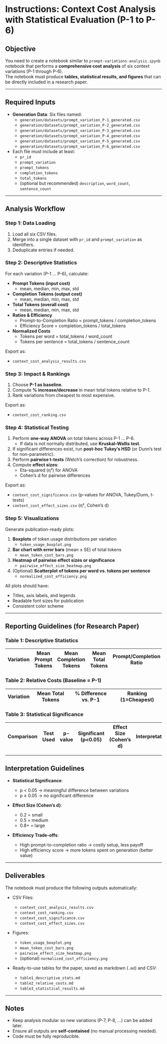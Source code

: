 # Instructions: Context Cost Analysis with Statistical Evaluation (P-1 to P-6)

## Objective

You need to create a notebook similar to `prompt-variations-analysis.ipynb` notebook that performs a **comprehensive cost analysis** of six context variations (P-1 through P-6).  
The notebook must produce **tables, statistical results, and figures** that can be directly included in a research paper.

---

## Required Inputs

- **Generation Data**: Six files named:
  - `generation/datasets/prompt_variation_P-1_generated.csv`
  - `generation/datasets/prompt_variation_P-2_generated.csv`
  - `generation/datasets/prompt_variation_P-3_generated.csv`
  - `generation/datasets/prompt_variation_P-4_generated.csv`
  - `generation/datasets/prompt_variation_P-5_generated.csv`
  - `generation/datasets/prompt_variation_P-6_generated.csv`
- Each file must include at least:
  - `pr_id`
  - `prompt_variation`
  - `prompt_tokens`
  - `completion_tokens`
  - `total_tokens`
  - (optional but recommended) `description`, `word_count`, `sentence_count`

---

## Analysis Workflow

### Step 1: Data Loading
1. Load all six CSV files.
2. Merge into a single dataset with `pr_id` and `prompt_variation` as identifiers.
3. Deduplicate entries if needed.

### Step 2: Descriptive Statistics
For each variation (P-1 … P-6), calculate:

- **Prompt Tokens (input cost)**  
  - mean, median, min, max, std
- **Completion Tokens (output cost)**  
  - mean, median, min, max, std
- **Total Tokens (overall cost)**  
  - mean, median, min, max, std
- **Ratios & Efficiency**  
  - Prompt-to-Completion Ratio = prompt_tokens / completion_tokens  
  - Efficiency Score = completion_tokens / total_tokens  
- **Normalized Costs**  
  - Tokens per word = total_tokens / word_count  
  - Tokens per sentence = total_tokens / sentence_count  

Export as:  
- `context_cost_analysis_results.csv`

### Step 3: Impact & Rankings
1. Choose **P-1 as baseline**.  
2. Compute **% increase/decrease** in mean total tokens relative to P-1.  
3. Rank variations from cheapest to most expensive.  

Export as:  
- `context_cost_ranking.csv`

### Step 4: Statistical Testing
1. Perform **one-way ANOVA** on total tokens across P-1 … P-6.  
   - If data is not normally distributed, use **Kruskal–Wallis test**.  
2. If significant differences exist, run **post-hoc Tukey’s HSD** (or Dunn’s test for non-parametric).  
3. Perform **pairwise t-tests** (Welch’s correction) for robustness.  
4. Compute **effect sizes**:  
   - Eta-squared (η²) for ANOVA  
   - Cohen’s d for pairwise differences  

Export as:  
- `context_cost_significance.csv` (p-values for ANOVA, Tukey/Dunn, t-tests)  
- `context_cost_effect_sizes.csv` (η², Cohen’s d)

### Step 5: Visualizations
Generate publication-ready plots:

1. **Boxplots** of token usage distributions per variation  
   - `token_usage_boxplot.png`  
2. **Bar chart with error bars** (mean ± SE) of total tokens  
   - `mean_token_cost_bars.png`  
3. **Heatmap of pairwise effect sizes or significance**  
   - `pairwise_effect_size_heatmap.png`  
4. (Optional) **Scatterplot of tokens per word vs. tokens per sentence**  
   - `normalized_cost_efficiency.png`

All plots should have:
- Titles, axis labels, and legends  
- Readable font sizes for publication  
- Consistent color scheme  

---

## Reporting Guidelines (for Research Paper)

### Table 1: Descriptive Statistics
| Variation | Mean Prompt Tokens | Mean Completion Tokens | Mean Total Tokens | Prompt/Completion Ratio | Efficiency Score | Tokens/Word | Tokens/Sentence |
|-----------|--------------------|------------------------|-------------------|-------------------------|------------------|-------------|-----------------|

### Table 2: Relative Costs (Baseline = P-1)
| Variation | Mean Total Tokens | % Difference vs. P-1 | Ranking (1=Cheapest) |
|-----------|-------------------|-----------------------|----------------------|

### Table 3: Statistical Significance
| Comparison | Test Used | p-value | Significant (p<0.05) | Effect Size (Cohen’s d) | Interpretation |
|------------|-----------|---------|-----------------------|--------------------------|----------------|

---

## Interpretation Guidelines

- **Statistical Significance**:  
  - p < 0.05 → meaningful difference between variations  
  - p ≥ 0.05 → no significant difference  

- **Effect Size (Cohen’s d)**:  
  - 0.2 = small  
  - 0.5 = medium  
  - 0.8+ = large  

- **Efficiency Trade-offs**:  
  - High prompt-to-completion ratio → costly setup, less payoff  
  - High efficiency score → more tokens spent on generation (better value)  

---

## Deliverables

The notebook must produce the following outputs automatically:

- CSV Files:  
  - `context_cost_analysis_results.csv`  
  - `context_cost_ranking.csv`  
  - `context_cost_significance.csv`  
  - `context_cost_effect_sizes.csv`

- Figures:  
  - `token_usage_boxplot.png`  
  - `mean_token_cost_bars.png`  
  - `pairwise_effect_size_heatmap.png`  
  - (optional) `normalized_cost_efficiency.png`

- Ready-to-use tables for the paper, saved as markdown (`.md`) and CSV:  
  - `table1_descriptive_stats.md`  
  - `table2_relative_costs.md`  
  - `table3_statistical_results.md`

---

## Notes

- Keep analysis modular so new variations (P-7, P-8, …) can be added later.  
- Ensure all outputs are **self-contained** (no manual processing needed).  
- Code must be fully reproducible.